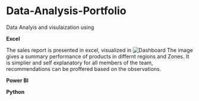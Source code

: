 # Data-Analysis-Portfolio



Data Analyis and visulaization using

**Excel**

The sales report is presented in excel, visualized in ![Dashboard](https://lens.google.com/search?ep=subb&hl=en-NG&p=Acn1BYcjoZOQ0O8oLaHTkzJRwOsYml8PvIMcys3YcHiHb5PxIvG4XmFIL-KANrV_Psr0h9lN8XmPOPvRhzlv3ACRI9Tgu1R2AOSM6kc_C6Abd3Y_cueVuO1imWFUOahv2PmnKK71VCWxS0NJ1E651Uxad0Ds_ahPe7Y4oDI7mxCGW3hEtEob4t8WCzcJXLKDe2h9BZvEaM7E8cn4XZg3WPL6qgleIwkIIBCrqyx7u4ykbNCcDEDQ8SlVBqUH3An5nZPKDZGHQnlIAOMyqbovsa3yba4JcOBampjYhfIkD_GfebgZiYhP5Bex1PrsBaTPby33Hy_S0EsIMMl4ip18yP2GgIY_46Ief_hdiLIDvN-6DJQf_FMsKwTvaTGJd-yPbvpqfjYpwQ%3D%3D#lns=W251bGwsbnVsbCxudWxsLG51bGwsbnVsbCxudWxsLG51bGwsIkVrY0tKREU1TmpVMk5XRmhMVEl6T1RrdE5ERTROaTFoTnpsbExUWXhOalkxWVRSaE5UaGtNeElmVFRCWE1Vd3dXVlY1T0ZWVlNVVXhUR3gwZUVKVlRISnZRVEJoUjIxQ1p3PT0iLG51bGwsbnVsbCxudWxsLDEsbnVsbCxbbnVsbCxbbnVsbCxudWxsLFs1MDAwMCw1MDAwMF1dLG51bGwsbnVsbCw0XV0=) The image gives a summary performance of products in differnt regions and Zones. It is simplier and self explanatory for all members of the team, recommendations can be proffered based on the observations. 

**Power BI**


**Python**
